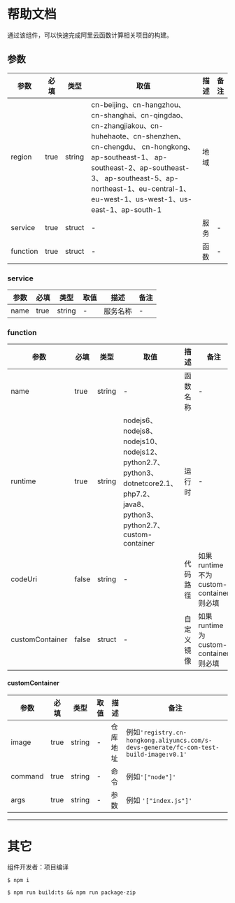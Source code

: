# 帮助文档

通过该组件，可以快速完成阿里云函数计算相关项目的构建。

## 参数

|  参数   |  必填  |  类型  | 取值  |  描述  |  备注  |    
|  ----  | ----  |  ----  | ----  |  ----  |  ----  |
| region  | true |  string |  cn-beijing、cn-hangzhou、cn-shanghai、cn-qingdao、cn-zhangjiakou、cn-huhehaote、cn-shenzhen、cn-chengdu、 cn-hongkong、ap-southeast-1、 ap-southeast-2、ap-southeast-3、 ap-southeast-5、ap-northeast-1、eu-central-1、eu-west-1、us-west-1、us-east-1、ap-south-1  |  地域 |   |
| service  | true | struct  | - | 服务  |  -  |
| function  | true | struct  | - | 函数  |  -  |


### service

|  参数   |  必填  |  类型  | 取值  |  描述  |  备注  |    
|  ----  | ----  |  ----  | ----  |  ----  |  ----  |
| name  | true | string  | - | 服务名称  |  -  |

### function

|  参数   |  必填  |  类型  | 取值  |  描述  |  备注  |    
|  ----  | ----  |  ----  | ----  |  ----  |  ----  |
| name  | true | string  | - | 函数名称  |  -  |
| runtime  | true | string  | nodejs6、nodejs8、nodejs10、nodejs12、python2.7、python3、dotnetcore2.1、php7.2、java8、python3、python2.7、custom-container | 运行时  |  -  |
| codeUri  | false | string  | - | 代码路径  |  如果runtime不为custom-container则必填  |
| customContainer  | false | struct  | - | 自定义镜像  |   如果runtime为custom-container则必填  |

#### customContainer

|  参数   |  必填  |  类型  | 取值  |  描述  |  备注  |    
|  ----  | ----  |  ----  | ----  |  ----  |  ----  |
| image  | true | string  | - | 仓库地址  | 例如`'registry.cn-hongkong.aliyuncs.com/s-devs-generate/fc-com-test-build-image:v0.1'`  |
| command  | true | string  | - | 命令  |  例如`'["node"]'`  |
| args  | true | string  | - | 参数  |  例如 `'["index.js"]'`  |



------- 

# 其它

组件开发者：项目编译

````
$ npm i

$ npm run build:ts && npm run package-zip
````
